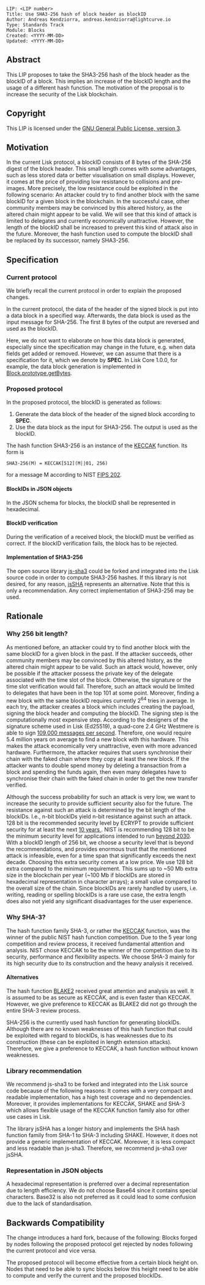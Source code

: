 ```
LIP: <LIP number>
Title: Use SHA3-256 hash of block header as blockID
Author: Andreas Kendziorra, andreas.kendziorra@lightcurve.io
Type: Standards Track
Module: Blocks
Created: <YYYY-MM-DD>
Updated: <YYYY-MM-DD>
```

## Abstract

This LIP proposes to take the SHA3-256 hash of the block header as the blockID of a block. This implies an increase of the blockID length and the usage of a different hash function. The motivation of the proposal is to increase the security of the Lisk blockchain.

## Copyright

This LIP is licensed under the [GNU General Public License, version 3](http://www.gnu.org/licenses/gpl-3.0.html "GNU General Public License, version 3").

## Motivation

In the current Lisk protocol, a blockID consists of 8 bytes of the SHA-256 digest of the block header. This small length comes with some advantages, such as less stored data or better visualisation on small displays. However, it comes at the price of providing low resistance to collisions and pre-images. More precisely, the low resistance could be exploited in the following scenario: An attacker could try to find another block with the same blockID for a given block in the blockchain. In the successful case, other community members may be convinced by this altered history, as the altered chain might appear to be valid. We will see that this kind of attack is limited to delegates and currently economically unattractive. However, the length of the blockID shall be increased to prevent this kind of attack also in the future. Moreover, the hash function used to compute the blockID shall be replaced by its successor, namely SHA3-256.

## Specification

### Current protocol

We briefly recall the current protocol in order to explain the proposed changes.

In the current protocol, the data of the header of the signed block is put into a data block in a specified way. Afterwards, the data block is used as the input message for SHA-256. The first 8 bytes of the output are reversed and used as the blockID.

Here, we do not want to elaborate on how this data block is generated, especially since the specification may change in the future, e.g. when data fields get added or removed. However, we can assume that there is a specification for it, which we denote by **SPEC**. In Lisk Core 1.0.0, for example, the data block generation is implemented in [Block.prototype.getBytes](https://github.com/LiskHQ/lisk/blob/v1.0.0/logic/block.js#L385).

### Proposed protocol

In the proposed protocol, the blockID is generated as follows:

1. Generate the data block of the header of the signed block according to **SPEC**.
2. Use the data block as the input for SHA3-256. The output is used as the blockID.

The hash function SHA3-256 is an instance of the [KECCAK](https://keccak.team/keccak.html) function. Its form is

```
SHA3-256(M) = KECCAK[512](M||01, 256)
```
for a message M according to NIST [FIPS 202](https://nvlpubs.nist.gov/nistpubs/FIPS/NIST.FIPS.202.pdf).

#### BlockIDs in JSON objects

In the JSON schema for blocks, the blockID shall be represented in hexadecimal.

#### BlockID verification

During the verification of a received block, the blockID must be verified as correct. If the blockID verification fails, the block has to be rejected.

#### Implementation of SHA3-256

The open source library [js-sha3](https://github.com/emn178/js-sha3) could be forked and integrated into the Lisk source code in order to compute SHA3-256 hashes. If this library is not desired, for any reason, [jsSHA](https://github.com/Caligatio/jsSHA) represents an alternative.
Note that this is only a recommendation. Any correct implementation of SHA3-256 may be used.

## Rationale

### Why 256 bit length?

As mentioned before, an attacker could try to find another block with the same blockID for a given block in the past. If the attacker succeeds, other community members may be convinced by this  altered history, as the altered chain might appear to be valid. Such an attack would, however, only be possible if the attacker possess the private key of the delegate associated with the time slot of the block. Otherwise, the signature or the time slot verification would fail. Therefore, such an attack would be limited to delegates that have been in the top 101 at some point.
Moreover, finding a new block with the same blockID requires currently 2<sup>64</sup> tries in average. In each try, the attacker creates a block which includes creating the payload, signing the block header and computing the blockID. The signing step is the computationally most expensive step. According to the designers of the signature scheme used in Lisk (Ed25519), a quad-core 2.4 GHz Westmere is able to sign [109,000 messages per second](https://link.springer.com/content/pdf/10.1007%2Fs13389-012-0027-1.pdf). Therefore, one would require 5.4 million years on average to find a new block with this hardware. This makes the attack economically very unattractive, even with more advanced hardware. Furthermore, the attacker requires that users synchronise their chain with the faked chain where they copy at least the new block. If the attacker wants to double spend money by deleting a transaction from a block and spending the funds again, then even many delegates have to synchronise their chain with the faked chain in order to get the new transfer verified.

Although the success probability for such an attack is very low, we want to increase the security to provide sufficient security also for the future. The resistance against such an attack is determined by the bit length of the blockIDs. I.e., n-bit blockIDs yield n-bit resistance against such an attack.
128 bit is the recommended security level by ECRYPT to provide sufficient security for at least the next [10 years
](http://www.ecrypt.eu.org/csa/documents/D5.4-FinalAlgKeySizeProt.pdf#chapter.2). NIST is recommending 128 bit to be the minimum security level for applications intended to run [beyond 2030](https://nvlpubs.nist.gov/nistpubs/SpecialPublications/NIST.SP.800-57pt1r4.pdf#%5B%7B%22num%22%3A196%2C%22gen%22%3A0%7D%2C%7B%22name%22%3A%22XYZ%22%7D%2C81%2C721%2Cnull%5D). 
With a blockID length of 256 bit, we choose a security level that is beyond the recommendations, and provides enormous trust that the mentioned attack is infeasible, even for a time span that significantly exceeds the next decade.
Choosing this extra security comes at a low price. We use 128 bit extra compared to the minimum requirement. This sums up to ~50 Mb extra size in the blockchain per year (~100 Mb if blockIDs are stored in hexadecimal representation in character arrays); a small value compared to the overall size of the chain.
Since blockIDs are rarely handled by users, i.e. writing, reading or spelling blockIDs is a rare use case, the extra length does also not yield any significant disadvantages for the user experience.

### Why SHA-3?

The hash function family SHA-3, or rather the  [KECCAK](https://keccak.team/keccak.html) function, was the winner of the public NIST hash function competition. Due to the 5 year long competition and review process, it received fundamental attention and analysis. NIST chose KECCAK to be the winner of the competition due to its security, performance and flexibility aspects. We choose SHA-3 mainly for its high security due to its construction and the heavy analysis it received.

#### Alternatives

The hash function [BLAKE2](https://blake2.net/) received great attention and analysis as well. It is assumed to be as secure as KECCAK, and is even faster than KECCAK. However, we give preference to KECCAK as BLAKE2 did not go through the entire SHA-3 review process.

SHA-256 is the currently used hash function for generating blockIDs. Although there are no known weaknesses of this hash function that could be exploited with regard to blockIDs, is has weaknesses due to its construction (these can be exploited in length extension attacks). Therefore, we give a preference to KECCAK, a hash function without known weaknesses.

### Library recommendation

We recommend js-sha3 to be forked and integrated into the Lisk source code because of the following reasons: It comes with a very compact and readable implementation, has a high test coverage and no dependencies. Moreover, it provides implementations for KECCAK, SHAKE and SHA-3 which allows flexible usage of the KECCAK function family also for other use cases in Lisk.

The library jsSHA has a longer history and implements the SHA hash function family from SHA-1 to SHA-3 including SHAKE. However, it does not provide a generic implementation of KECCAK. Moreover, it is less compact and less readable than js-sha3. Therefore, we recommend js-sha3 over jsSHA.

### Representation in JSON objects

A hexadecimal representation is preferred over a decimal representation due to length efficiency. We do not choose Base64 since it contains special characters. Base32 is also not preferred as it could lead to some confusion due to the lack of standardisation.

## Backwards Compatibility

The change introduces a hard fork, because of the following: Blocks forged by nodes following the proposed protocol get rejected by nodes following the current protocol and vice versa.

The proposed protocol will become effective from a certain block height on. Nodes that need to be able to sync blocks below this height need to be able to compute and verify the current and the proposed blockIDs.



